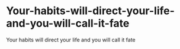 # Your-habits-will-direct-your-life-and-you-will-call-it-fate
Your habits will direct your life and you will call it fate

